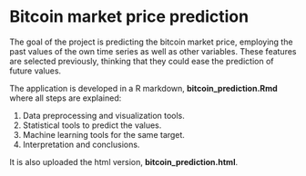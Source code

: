 # Bitcoin market price prediction

The goal of the project is predicting the bitcoin market price, employing the past values of the own time series as well as other variables. These features are selected previously, thinking that they could ease the prediction of future values. 

The application is developed in a R markdown, **bitcoin_prediction.Rmd** where all steps are explained:

1. Data preprocessing and visualization tools.
2. Statistical tools to predict the values.
3. Machine learning tools for the same target.
4. Interpretation and conclusions.

It is also uploaded the html version, **bitcoin_prediction.html**.
